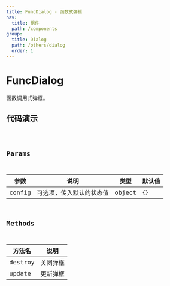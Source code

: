 ```yaml
---
title: FuncDialog - 函数式弹框
nav:
  title: 组件
  path: /components
group:
  title: Dialog
  path: /others/dialog
  order: 1
---
```


# FuncDialog

函数调用式弹框。

## 代码演示

<code src="./demos/demo1.tsx" />

## Params

| 参数   | 说明                     | 类型   | 默认值 |
| ------ | ------------------------ | ------ | ------ |
| config | 可选项，传入默认的状态值 | object | `{}`   |

## Methods

| 方法名  | 说明     |
| ------- | -------- |
| destroy | 关闭弹框 |
| update  | 更新弹框 |

